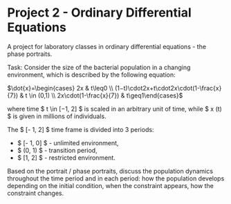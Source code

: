 # Project 2 - Ordinary Differential Equations #
A project for laboratory classes in ordinary differential equations - the phase portraits.

Task:
Consider the size of the bacterial population in a changing environment, which is described by the following equation:

$\dot{x}=\begin{cases} 2x & t\leq0 \\ (1−t)\cdot2x+t\cdot2x\cdot(1-\frac{x}{7}) & t \in (0,1) \\ 2x\cdot(1-\frac{x}{7}) & t\geq1\end{cases}$

where time $ t \in [−1, 2] $ is scaled in an arbitrary unit of time, while $ x (t) $ is given in millions of individuals.

The $ [- 1, 2] $ time frame is divided into 3 periods:
* $ [- 1, 0] $ - unlimited environment,
* $ (0, 1) $ - transition period,
* $ [1, 2] $ - restricted environment.

Based on the portrait / phase portraits, discuss the population dynamics throughout the time period and in each period: how the population develops depending on the initial condition, when the constraint appears, how the constraint changes.
